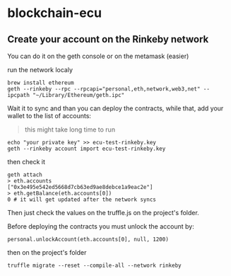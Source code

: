 # blockchain-ecu


## Create your account on the Rinkeby network

You can do it on the geth console or on the metamask (easier)

run the network localy

```
brew install ethereum
geth --rinkeby --rpc --rpcapi="personal,eth,network,web3,net" --ipcpath "~/Library/Ethereum/geth.ipc"
```

Wait it to sync and than you can deploy the contracts, while that, add your wallet to the list of accounts:

> this might take long time to run

```
echo "your private key" >> ecu-test-rinkeby.key
geth --rinkeby account import ecu-test-rinkeby.key
```

then check it

```
geth attach
> eth.accounts
["0x3e495e542ed5668d7cb63ed9ae8debce1a9eac2e"]
> eth.getBalance(eth.accounts[0])
0 # it will get updated after the network syncs
```

Then just check the values on the truffle.js on the project's folder.

Before deploying the contracts you must unlock the account by:

```
personal.unlockAccount(eth.accounts[0], null, 1200)
```

then on the project's folder

```
truffle migrate --reset --compile-all --network rinkeby
```



